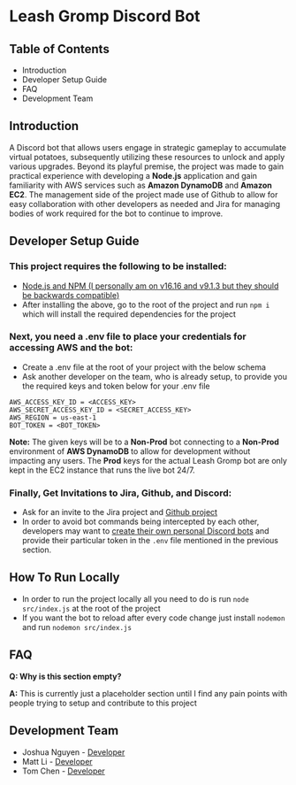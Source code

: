 # Leash Gromp Discord Bot

## Table of Contents

 - Introduction
 - Developer Setup Guide
 - FAQ
 - Development Team

## Introduction
A Discord bot that allows users engage in strategic gameplay to accumulate virtual potatoes, subsequently utilizing these resources to unlock and apply various upgrades. Beyond its playful premise, the project was made to gain practical experience with developing a **Node.js** application and gain familiarity with AWS services such as **Amazon DynamoDB** and **Amazon EC2**. The management side of the project made use of Github to allow for easy collaboration with other developers as needed and Jira for managing bodies of work required for the bot to continue to improve.

## Developer Setup Guide
### This project requires the following to be installed:

- [Node.js and NPM (I personally am on v16.16 and v9.1.3 but they should be backwards compatible)](https://docs.npmjs.com/downloading-and-installing-node-js-and-npm)
- After installing the above, go to the root of the project and run `npm i` which will install the required dependencies for the project

### Next, you need a .env file to place your credentials for accessing AWS and the bot:
- Create a .env file at the root of your project with the below schema
- Ask another developer on the team, who is already setup, to provide you the required keys and token below for your .env file

```
AWS_ACCESS_KEY_ID = <ACCESS_KEY>
AWS_SECRET_ACCESS_KEY_ID = <SECRET_ACCESS_KEY>
AWS_REGION = us-east-1
BOT_TOKEN = <BOT_TOKEN>
```
**Note:** The given keys will be to a **Non-Prod** bot connecting to a **Non-Prod** environment of **AWS DynamoDB** to allow for development without impacting any users. The **Prod** keys for the actual Leash Gromp bot are only kept in the EC2 instance that runs the live bot 24/7.

### Finally, Get Invitations to Jira, Github, and Discord:
- Ask for an invite to the Jira project and [Github project](https://github.com/jqn1999/leash-gromp-bot)
- In order to avoid bot commands being intercepted by each other, developers may want to [create their own personal Discord bots](https://discordjs.guide/preparations/setting-up-a-bot-application.html#creating-your-bot) and provide their particular token in the `.env` file mentioned in the previous section.

## How To Run Locally
- In order to run the project locally all you need to do is run `node src/index.js` at the root of the project
- If you want the bot to reload after every code change just install `nodemon` and run `nodemon src/index.js`

## FAQ

**Q: Why is this section empty?**

**A:** This is currently just a placeholder section until I find any pain points with people trying to setup and contribute to this project

## Development Team
- Joshua Nguyen - [Developer](https://www.linkedin.com/in/joshua-nguyen-cs/)
- Matt Li - [Developer](https://github.com/officialmattli)
- Tom Chen - [Developer](https://www.linkedin.com/in/thomas-chen7/)
